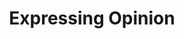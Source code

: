 ---
title: Expressing Opinion
layout: revealjs-vocabulary
category: warm-up
script: 
- "In my opinion, ..."
- "As far as I am concerned, ..."
- "From my point of view, ..."
- "My impression is that ..."
- "I would say that ..."
- "It seems to me that ..."
- "I have the feeling that ..."
- "I think that ..."
- "I consider that ..."
- "I feel that ..."
- "I believe that ..."
script2:
- "I agree with you,"
- "I think so."
- "I guess so."
- "I really think so."
- "You're absolutely right"
- "I hold the same opinion."
- "It's true."
- "That's right."
- "Fair enough!"
- "Yes, of course!"
- "Maybe."
script3:
- I don't agree.
- I disagree.
- I don't think so.
- You are wrong.
- I think otherwise.
- I don't think that's quite right.
- I don't agree with you.
- I take a different view.
- I don't share your view.
- Not at all!
- Nonsense!
source: http://yvanbaptiste.pagesperso-orange.fr/methodo/opinion.htm
---